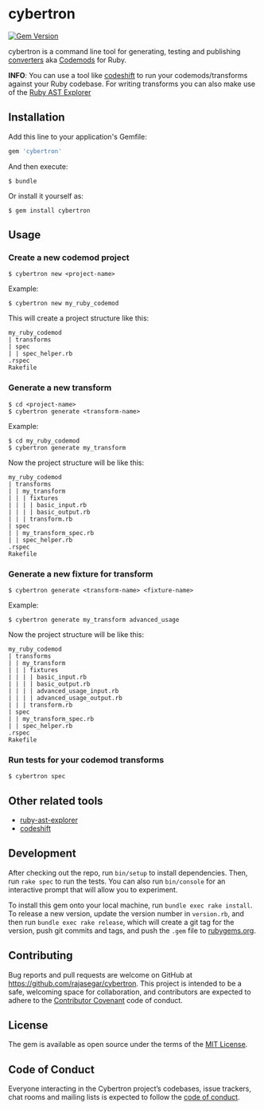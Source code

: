 # cybertron

[![Gem Version](https://badge.fury.io/rb/cybertron.svg)](https://badge.fury.io/rb/cybertron)

cybertron is a command line tool for generating, testing and publishing 
[converters](https://github.com/rajasegar/awesome-ruby-ast#converters) aka 
[Codemods](https://github.com/facebook/codemod) for Ruby.

**INFO**:
You can use a tool like [codeshift](https://github.com/rajasegar/codeshift) to run your codemods/transforms against your Ruby codebase.
For writing transforms you can also make use of the [Ruby AST Explorer](https://ruby-ast-explorer.herokuapp.com/)

## Installation

Add this line to your application's Gemfile:

```ruby
gem 'cybertron'
```

And then execute:

    $ bundle

Or install it yourself as:

    $ gem install cybertron

## Usage

### Create a new codemod project
```
$ cybertron new <project-name>
```
Example:

```
$ cybertron new my_ruby_codemod
```
This will create a project structure like this:
```
my_ruby_codemod
| transforms
| spec
| | spec_helper.rb
.rspec
Rakefile
```

### Generate a new transform
```
$ cd <project-name>
$ cybertron generate <transform-name>
```

Example:
```
$ cd my_ruby_codemod
$ cybertron generate my_transform
```

Now the project structure will be like this:
```
my_ruby_codemod
| transforms
| | my_transform
| | | fixtures
| | | | basic_input.rb
| | | | basic_output.rb
| | | transform.rb
| spec
| | my_transform_spec.rb
| | spec_helper.rb
.rspec
Rakefile
```
### Generate a new fixture for transform
```
$ cybertron generate <transform-name> <fixture-name>
```
Example:

```
$ cybertron generate my_transform advanced_usage
```

Now the project structure will be like this:
```
my_ruby_codemod
| transforms
| | my_transform
| | | fixtures
| | | | basic_input.rb
| | | | basic_output.rb
| | | | advanced_usage_input.rb
| | | | advanced_usage_output.rb
| | | transform.rb
| spec
| | my_transform_spec.rb
| | spec_helper.rb
.rspec
Rakefile
```
### Run tests for your codemod transforms
```
$ cybertron spec
```

## Other related tools
- [ruby-ast-explorer](https://github.com/rajasegar/ruby-ast-explorer)
- [codeshift](https://github.com/rajasegar/codeshift)

## Development

After checking out the repo, run `bin/setup` to install dependencies. Then, run `rake spec` to run the tests. You can also run `bin/console` for an interactive prompt that will allow you to experiment.

To install this gem onto your local machine, run `bundle exec rake install`. To release a new version, update the version number in `version.rb`, and then run `bundle exec rake release`, which will create a git tag for the version, push git commits and tags, and push the `.gem` file to [rubygems.org](https://rubygems.org).

## Contributing

Bug reports and pull requests are welcome on GitHub at https://github.com/rajasegar/cybertron. This project is intended to be a safe, welcoming space for collaboration, and contributors are expected to adhere to the [Contributor Covenant](http://contributor-covenant.org) code of conduct.

## License

The gem is available as open source under the terms of the [MIT License](https://opensource.org/licenses/MIT).

## Code of Conduct

Everyone interacting in the Cybertron project’s codebases, issue trackers, chat rooms and mailing lists is expected to follow the [code of conduct](https://github.com/[USERNAME]/cybertron/blob/master/CODE_OF_CONDUCT.md).
